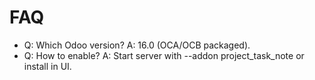 # FAQ

- Q: Which Odoo version? A: 16.0 (OCA/OCB packaged).
- Q: How to enable? A: Start server with --addon project_task_note or install in UI.

